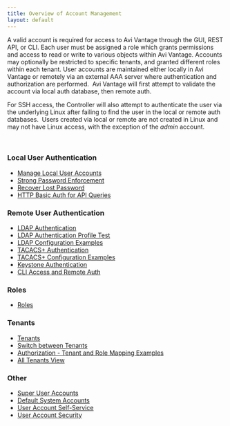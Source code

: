 ```yaml
---
title: Overview of Account Management
layout: default
---
```

A valid account is required for access to Avi Vantage through the GUI, REST API, or CLI. Each user must be assigned a role which grants permissions and access to read or write to various objects within Avi Vantage. Accounts may optionally be restricted to specific tenants, and granted different roles within each tenant.
<a name="user_authentication"></a>
User accounts are maintained either locally in Avi Vantage or remotely via an external AAA server where authentication and authorization are performed.  Avi Vantage will first attempt to validate the account via local auth database, then remote auth.

For SSH access, the Controller will also attempt to authenticate the user via the underlying Linux after failing to find the user in the local or remote auth databases.  Users created via local or remote are not created in Linux and may not have Linux access, with the exception of the *admin* account.

 

### Local User Authentication

* <a href="/docs/16.3/manage-local-user-accounts/">Manage Local User Accounts</a>
* <a href="/docs/16.3/strong-password-enforcement/">Strong Password Enforcement</a>
* <a href="/docs/16.3/password-recovery/">Recover Lost Password</a>
* <a href="/docs/16.3/http-basic-auth-for-api-queries/">HTTP Basic Auth for API Queries</a> 

### Remote User Authentication

* <a href="/docs/16.3/ldap-authentication/">LDAP Authentication</a>
* <a href="/docs/16.3/ldap-auth-profile-test/">LDAP Authentication Profile Test</a>
* <a href="/docs/16.3/ldap-configuration-examples/">LDAP Configuration Examples</a>
* <a href="/docs/16.3/tacacs-authentication">TACACS+ Authentication</a>
* <a href="/docs/16.3/tacacs-configuration-examples/">TACACS+ Configuration Examples</a>
* <a href="/docs/16.3/keystone-authentication/">Keystone Authentication</a>
* <a href="/docs/16.3/cli-access/">CLI Access and Remote Auth</a> 

### Roles

* <a href="/docs/16.3/user-account-roles/">Roles</a> 

### Tenants

* <a href="/docs/16.3/tenants/">Tenants</a>
* <a href="/docs/16.3/switch-between-tenants/">Switch between Tenants</a>
* <a href="/docs/16.3/authorization-tenant-and-role-mapping-examples/">Authorization - Tenant and Role Mapping Examples</a>
* <a href="/docs/16.3/all-tenants-view/">All Tenants View</a> 

### Other

* <a href="/docs/16.3/super-user-accounts/">Super User Accounts</a>
* <a href="/docs/16.3/default-system-accounts/">Default System Accounts</a>
* <a href="/docs/16.3/user-account-self-service/">User Account Self-Service</a>
* <a href="/docs/16.3/user-account-security/">User Account Security</a> 

 

